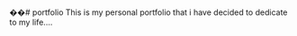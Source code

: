 ��#   p o r t f o l i o 
 This is my personal portfolio that i have decided to dedicate to my life....
 

